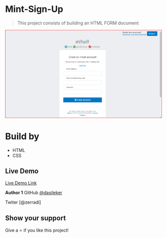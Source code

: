 # Mint-Sign-Up

> This project consists of building an HTML FORM document

![screenshot](assets/intuitSC.png)


# Build by
- HTML
- CSS


## Live Demo

[Live Demo Link](https://rawcdn.githack.com/dasileker/Mint-Sign-Up/071530a4601d00887dd3cfd8b526936f8b5caf7a/Mint.html)



**Author 1**
GitHub [@dasileker](https://github.com/dasileker)

Twiter [@zerradi]



## Show your support

Give a ⭐️ if you like this project!



